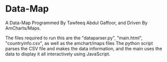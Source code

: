 # Data-Map
A Data-Map Programmed By Tawfeeq Abdul Gaffoor, and Driven By AmCharts/Maps.



The files required to run this are the "dataparser.py", "main.html", "countryinfo.csv", as well as the amchart/maps files
The python script parses the CSV file and makes the data information, and the main uses the data to display it all 
interactively using JavaScript.



